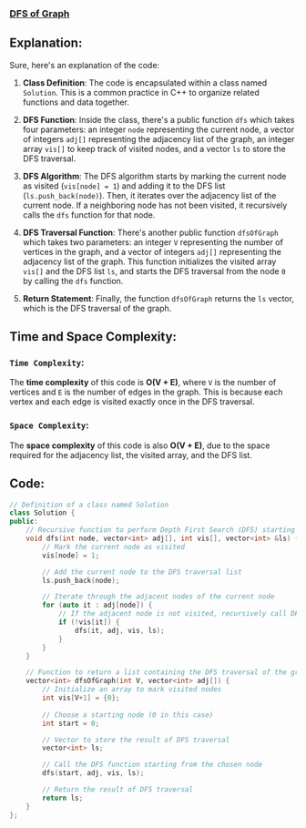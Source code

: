 ### [DFS of Graph](https://www.geeksforgeeks.org/problems/depth-first-traversal-for-a-graph/1?utm_source=youtube&utm_medium=collab_striver_ytdescription&utm_campaign=dfs_of_graph)

## Explanation:
Sure, here's an explanation of the code:

1. **Class Definition**: The code is encapsulated within a class named `Solution`. This is a common practice in C++ to organize related functions and data together.

2. **DFS Function**: Inside the class, there's a public function `dfs` which takes four parameters: an integer `node` representing the current node, a vector of integers `adj[]` representing the adjacency list of the graph, an integer array `vis[]` to keep track of visited nodes, and a vector `ls` to store the DFS traversal.

3. **DFS Algorithm**: The DFS algorithm starts by marking the current node as visited (`vis[node] = 1`) and adding it to the DFS list (`ls.push_back(node)`). Then, it iterates over the adjacency list of the current node. If a neighboring node has not been visited, it recursively calls the `dfs` function for that node.

4. **DFS Traversal Function**: There's another public function `dfsOfGraph` which takes two parameters: an integer `V` representing the number of vertices in the graph, and a vector of integers `adj[]` representing the adjacency list of the graph. This function initializes the visited array `vis[]` and the DFS list `ls`, and starts the DFS traversal from the node `0` by calling the `dfs` function.

5. **Return Statement**: Finally, the function `dfsOfGraph` returns the `ls` vector, which is the DFS traversal of the graph.

## Time and Space Complexity:
### `Time Complexity`:
The **time complexity** of this code is **O(V + E)**, where `V` is the number of vertices and `E` is the number of edges in the graph. This is because each vertex and each edge is visited exactly once in the DFS traversal.

### `Space Complexity`:
The **space complexity** of this code is also **O(V + E)**, due to the space required for the adjacency list, the visited array, and the DFS list.

## Code:
```cpp
// Definition of a class named Solution
class Solution {
public:
    // Recursive function to perform Depth First Search (DFS) starting from a given node
    void dfs(int node, vector<int> adj[], int vis[], vector<int> &ls) {
        // Mark the current node as visited
        vis[node] = 1;

        // Add the current node to the DFS traversal list
        ls.push_back(node);

        // Iterate through the adjacent nodes of the current node
        for (auto it : adj[node]) {
            // If the adjacent node is not visited, recursively call DFS for that node
            if (!vis[it]) {
                dfs(it, adj, vis, ls);
            }
        }
    }

    // Function to return a list containing the DFS traversal of the graph.
    vector<int> dfsOfGraph(int V, vector<int> adj[]) {
        // Initialize an array to mark visited nodes
        int vis[V+1] = {0};
        
        // Choose a starting node (0 in this case)
        int start = 0;

        // Vector to store the result of DFS traversal
        vector<int> ls;

        // Call the DFS function starting from the chosen node
        dfs(start, adj, vis, ls);

        // Return the result of DFS traversal
        return ls;
    }
};

```
